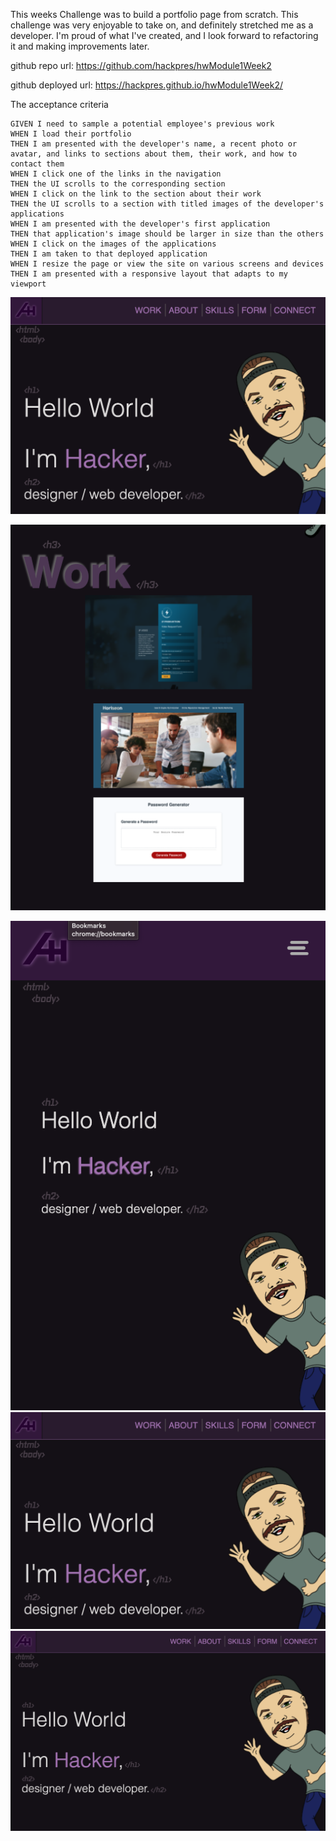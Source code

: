 This weeks Challenge was to build a portfolio page from scratch. This challenge was very enjoyable to take on, and definitely stretched me as a developer. I'm proud of what I've created, and I look forward to refactoring it and making improvements later.



github repo url: 
https://github.com/hackpres/hwModule1Week2

github deployed url:
https://hackpres.github.io/hwModule1Week2/



The acceptance criteria 
```
GIVEN I need to sample a potential employee's previous work
WHEN I load their portfolio
THEN I am presented with the developer's name, a recent photo or avatar, and links to sections about them, their work, and how to contact them
WHEN I click one of the links in the navigation
THEN the UI scrolls to the corresponding section
WHEN I click on the link to the section about their work
THEN the UI scrolls to a section with titled images of the developer's applications
WHEN I am presented with the developer's first application
THEN that application's image should be larger in size than the others
WHEN I click on the images of the applications
THEN I am taken to that deployed application
WHEN I resize the page or view the site on various screens and devices
THEN I am presented with a responsive layout that adapts to my viewport
```

![nameAvatarNav](/assets/images/nameAvatarNav.png?raw=true "Header section")

![work](/assets/images/work.png?raw=true "Work section")

![mobileSize](/assets/images/mobileSize.png?raw=true "Mobile view")
![tabletSize](/assets/images/tabletSize.png?raw=true "Tablet view")
![desktopSize](/assets/images/desktopSize.png?raw=true "Desktop view")
